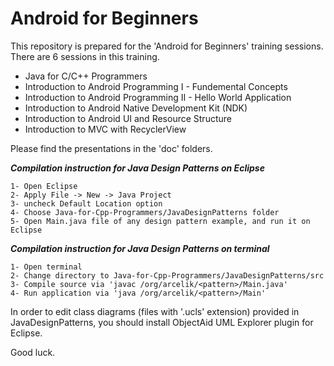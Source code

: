 # Android for Beginners

This repository is prepared for the 'Android for Beginners' training sessions.
There are 6 sessions in this training.

* Java for C/C++ Programmers
* Introduction to Android Programming I - Fundemental Concepts
* Introduction to Android Programming II - Hello World Application
* Introduction to Android Native Development Kit (NDK)
* Introduction to Android UI and Resource Structure
* Introduction to MVC with RecyclerView

Please find the presentations in the 'doc' folders.

_**Compilation instruction for Java Design Patterns on Eclipse**_

   `1- Open Eclipse`  
   `2- Apply File -> New -> Java Project`  
   `3- uncheck Default Location option`  
   `4- Choose Java-for-Cpp-Programmers/JavaDesignPatterns folder`  
   `5- Open Main.java file of any design pattern example, and run it on Eclipse`  

_**Compilation instruction for Java Design Patterns on terminal**_

   `1- Open terminal`  
   `2- Change directory to Java-for-Cpp-Programmers/JavaDesignPatterns/src`  
   `3- Compile source via 'javac /org/arcelik/<pattern>/Main.java'`  
   `4- Run application via 'java /org/arcelik/<pattern>/Main'`   

In order to edit class diagrams (files with '.ucls' extension) provided in JavaDesignPatterns, you should install ObjectAid UML Explorer plugin for Eclipse.

Good luck.
